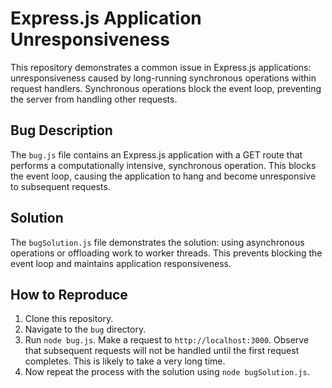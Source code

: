 # Express.js Application Unresponsiveness

This repository demonstrates a common issue in Express.js applications: unresponsiveness caused by long-running synchronous operations within request handlers.  Synchronous operations block the event loop, preventing the server from handling other requests.

## Bug Description
The `bug.js` file contains an Express.js application with a GET route that performs a computationally intensive, synchronous operation. This blocks the event loop, causing the application to hang and become unresponsive to subsequent requests.

## Solution
The `bugSolution.js` file demonstrates the solution: using asynchronous operations or offloading work to worker threads. This prevents blocking the event loop and maintains application responsiveness.

## How to Reproduce
1. Clone this repository.
2. Navigate to the `bug` directory.
3. Run `node bug.js`.  Make a request to `http://localhost:3000`. Observe that subsequent requests will not be handled until the first request completes.  This is likely to take a very long time.
4.  Now repeat the process with the solution using `node bugSolution.js`.